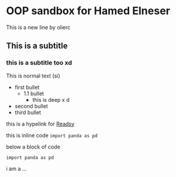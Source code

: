 # OOP sandbox for Hamed Elneser

This is a new line by olierc

## This is a subtitle

### this is a subtitle too xd

This is normal text (si)

- first bullet
    - 1.1 bullet
        - this is deep x d   
- second bullet
- third bullet

this is a hypelink for [Readsy](http://www.readsy.co)

this is inline code `import panda as pd`


below a block of code
```
import panda as pd
```

i am a ...